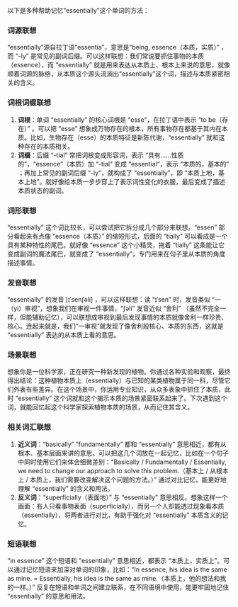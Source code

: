 以下是多种帮助记忆“essentially”这个单词的方法：

### 词源联想
“essentially”源自拉丁语“essentia”，意思是“being, essence（本质，实质）” ，而 “-ly” 是常见的副词后缀。可以这样联想：我们常说要抓住事物的本质（essence），而 “essentially” 就是用来表达从本质上、根本上来说的意思，就像顺着词源的脉络，从本质这个源头流淌出“essentially”这个词，描述与本质紧密相关的含义。 

### 词根词缀联想 
1. **词根**：单词 “essentially” 的核心词根是 “esse”，在拉丁语中表示 “to be（存在）” 。可以把 “esse” 想象成万物存在的根本，所有事物存在都基于其内在本质。比如，生物存在（esse）的本质特征是新陈代谢，“essentially” 就和这种存在的本质相关。
2. **词缀**：后缀 “-tial” 常把词根变成形容词，表示 “具有……性质的”，“essence”（本质）加 “-tial” 变成 “essential”，表示 “本质的，基本的” ；再加上常见的副词后缀 “-ly”，就构成了 “essentially”，即 “本质上地，基本上地”。就好像给本质一步步穿上了表示词性变化的衣服，最后变成了描述本质状态的副词。 

### 词形联想 
“essentially” 这个词比较长，可以尝试把它拆分成几个部分来联想。“essen” 部分看起来有点像 “essence（本质）” 的缩短形式，后面的 “tially” 可以看成是一个具有某种特性的尾巴。就好像 “essence” 这个小精灵，拖着 “tially” 这条能让它变成副词的魔法尾巴，就变成了 “essentially”，专门用来在句子里从本质的角度描述事情。 

### 发音联想 
“essentially” 的发音 [ɪˈsenʃəli] ，可以这样联想：读 “ɪˈsen” 时，发音类似 “一（yi）审视”，想象我们在审视一件事情，“ʃəli” 发音近似 “舍利” （虽然不完全一样，但能辅助记忆），可以联想成审视到最后发现事情的本质就像舍利一样珍贵、核心。连起来就是，我们“一审视”就发现了像舍利般核心、本质的东西，这就是 “essentially” 表达的从本质上看的意思。 

### 场景联想 
想象你是一位科学家，正在研究一种新发现的植物。你通过各种实验和观察，最终得出结论：这种植物本质上（essentially）与已知的某类植物属于同一科，尽管它们外表有些差异。在这个场景中，你运用专业知识，从众多表象中抓住了本质，此时 “essentially” 这个词就和这个揭示本质的场景紧密联系起来了。下次遇到这个词，就能回忆起这个科学家探索植物本质的场景，从而记住其含义。 

### 相关词汇联想 
1. **近义词**：“basically” “fundamentally” 都和 “essentially” 意思相近，都有从根本、基本层面来讲的意思。可以把这几个词放在一起记忆，比如在一个句子中同时使用它们来体会细微差别：“Basically / Fundamentally / Essentially, we need to change our approach to solve this problem.（基本上 / 从根本上 / 本质上，我们需要改变解决这个问题的方法。）” 通过对比记忆，能更好地理解 “essentially” 的含义和用法。 
2. **反义词**：“superficially（表面地）” 与 “essentially” 意思相反。想象这样一个画面：有人只看事物表面（superficially），而另一个人却能透过现象看本质（essentially），将两者进行对比，有助于强化对 “essentially” 本质含义的记忆。 

### 短语联想 
“in essence” 这个短语和 “essentially” 意思相近，都表示 “本质上，实质上”。可以通过记忆短语来加深对单词的印象，比如：“In essence, his idea is the same as mine. = Essentially, his idea is the same as mine.（本质上，他的想法和我的一样。）” 反复在短语和单词之间建立联系，在不同语境中使用，能更牢固地记住 “essentially” 的意思和用法。 
